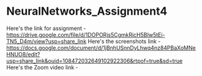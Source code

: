 # NeuralNetworks_Assignment4

Here's the link for assignment - https://drive.google.com/file/d/1DOPORjs5CgmkRicH5BIw5tEi-TN5_D4m/view?usp=share_link
Here's the screenshots link - https://docs.google.com/document/d/1jBnhUSnnDyLhwq4nz84PBaXoMNeHNUO8/edit?usp=share_link&ouid=108472032649102922306&rtpof=true&sd=true
Here's the Zoom video link - 
